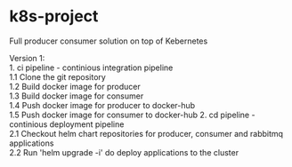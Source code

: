 # k8s-project
Full producer consumer solution on top of Kebernetes

Version 1: \
    1. ci pipeline - continious integration pipeline \
        1.1 Clone the git repository \
        1.2 Build docker image for producer \
        1.3 Build docker image for consumer \
        1.4 Push docker image for producer to docker-hub \
        1.5 Push docker image for consumer to docker-hub
    2. cd pipeline - continious deployment pipeline \
        2.1 Checkout helm chart repositories for producer, consumer and rabbitmq applications \
        2.2 Run 'helm upgrade -i' do deploy applications to the cluster
